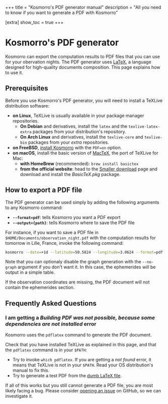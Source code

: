 +++
title = "Kosmorro's PDF generator manual"
description = "All you need to know if you want to generate a PDF with Kosmorro"

[extra]
show_toc = true
+++

# Kosmorro's PDF generator

Kosmorro can export the computation results to PDF files that you can use for your obervation nights.
The PDF generator uses [LaTeX](https://fr.wikipedia.org/wiki/LaTeX), a language designed for high-quality documents composition.
This page explains how to use it.

## Prerequisites

Before you use Kosmorro's PDF generator, you will need to install a TeXLive distribution software:

- **on Linux**, TeXLive is usually available in your package manager repositories.
  - **On Debian** and derivatives, install the `latex` and the `texlive-latex-extra` packages from your distribution's repository.
  - **On Arch Linux** and derivatives, install the `texlive-core` and `texlive-bin` packages from your _extra_ repositories.
- **on FreeBSD**, [install Kosmorro](@/cli/download.md) with the `PDF=on` option.
- **on macOS**, install the basic version of [MacTeX](https://www.tug.org/mactex/), the port of TeXLive for Mac:
    - **with HomeBrew** (recommended): `brew install basictex`
    - **from the official website**: head to the [Smaller download](https://www.tug.org/mactex/morepackages.html) page and download and install the _BasicTeX.pkg_ package.

## How to export a PDF file

The PDF generator can be used simply by adding the following arguments to any Kosmorro command:

- **`--format=pdf`**: tells Kosmorro you want a PDF export
- **`--output={path}`**: tells Kosmorro where to save the PDF file

For instance, if you want to save a PDF file in `$HOME/Documents/observation_night.pdf` with the computation results for tomorrow in Lille, France, invoke the following command:

```bash
kosmorro --date=+1d --latitude=50.5824 --longitude=3.0624 --format=pdf --output=$HOME/Documents/observation_night.pdf
```

Note that you can optionaly disable the graph generation with the `--no-graph` argument if you don't want it.
In this case, the ephemerides will be output in a simple table.

If the observation coordinates are missing, the PDF document will not contain the ephemerides section.

## Frequently Asked Questions

### I am getting a _Building PDF was not possible, because some dependencies are not installed_ error

Kosmorro uses the `pdflatex` command to generate the PDF document.

Check that you have installed TeXLive as explained in this page, and that the `pdflatex` command is in your `$PATH`:

- Try to invoke `which pdflatex`. If you are getting a _not found_ error, it means that TeXLive is not in your `$PATH`. Read your OS distribution's manual to fix this.
- Try to generate a test PDF from the [dumb LaTeX file](/downloads/dumb-pdf.zip).

If all of this works but you still cannot generate a PDF file, you are most likely facing a bug.
Please consider [opening an issue](https://github.com/Kosmorro/kosmorro/issues/new?assignees=&labels=bug&template=bug_report.md&title=Building+PDF+was+not+possible,+because+some+dependencies+are+not+installed) on GitHub, so we can investigate it.
